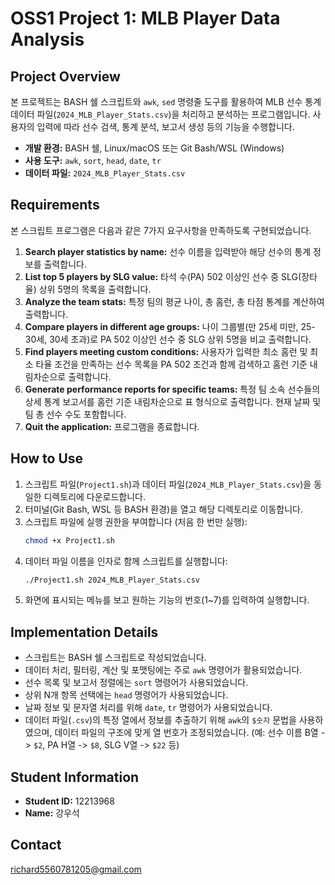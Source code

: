 # OSS1 Project 1: MLB Player Data Analysis

## Project Overview

본 프로젝트는 BASH 쉘 스크립트와 `awk`, `sed` 명령줄 도구를 활용하여 MLB 선수 통계 데이터 파일(`2024_MLB_Player_Stats.csv`)을 처리하고 분석하는 프로그램입니다. 사용자의 입력에 따라 선수 검색, 통계 분석, 보고서 생성 등의 기능을 수행합니다.

*   **개발 환경:** BASH 쉘, Linux/macOS 또는 Git Bash/WSL (Windows)
*   **사용 도구:** `awk`, `sort`, `head`, `date`, `tr`
*   **데이터 파일:** `2024_MLB_Player_Stats.csv`

## Requirements

본 스크립트 프로그램은 다음과 같은 7가지 요구사항을 만족하도록 구현되었습니다.

1.  **Search player statistics by name:** 선수 이름을 입력받아 해당 선수의 통계 정보를 출력합니다.
2.  **List top 5 players by SLG value:** 타석 수(PA) 502 이상인 선수 중 SLG(장타율) 상위 5명의 목록을 출력합니다.
3.  **Analyze the team stats:** 특정 팀의 평균 나이, 총 홈런, 총 타점 통계를 계산하여 출력합니다.
4.  **Compare players in different age groups:** 나이 그룹별(만 25세 미만, 25-30세, 30세 초과)로 PA 502 이상인 선수 중 SLG 상위 5명을 비교 출력합니다.
5.  **Find players meeting custom conditions:** 사용자가 입력한 최소 홈런 및 최소 타율 조건을 만족하는 선수 목록을 PA 502 조건과 함께 검색하고 홈런 기준 내림차순으로 출력합니다.
6.  **Generate performance reports for specific teams:** 특정 팀 소속 선수들의 상세 통계 보고서를 홈런 기준 내림차순으로 표 형식으로 출력합니다. 현재 날짜 및 팀 총 선수 수도 포함합니다.
7.  **Quit the application:** 프로그램을 종료합니다.

## How to Use

1.  스크립트 파일(`Project1.sh`)과 데이터 파일(`2024_MLB_Player_Stats.csv`)을 동일한 디렉토리에 다운로드합니다.
2.  터미널(Git Bash, WSL 등 BASH 환경)을 열고 해당 디렉토리로 이동합니다.
3.  스크립트 파일에 실행 권한을 부여합니다 (처음 한 번만 실행):
    ```bash
    chmod +x Project1.sh
    ```
4.  데이터 파일 이름을 인자로 함께 스크립트를 실행합니다:
    ```bash
    ./Project1.sh 2024_MLB_Player_Stats.csv
    ```
5.  화면에 표시되는 메뉴를 보고 원하는 기능의 번호(1~7)를 입력하여 실행합니다.

## Implementation Details

*   스크립트는 BASH 쉘 스크립트로 작성되었습니다.
*   데이터 처리, 필터링, 계산 및 포맷팅에는 주로 `awk` 명령어가 활용되었습니다.
*   선수 목록 및 보고서 정렬에는 `sort` 명령어가 사용되었습니다.
*   상위 N개 항목 선택에는 `head` 명령어가 사용되었습니다.
*   날짜 정보 및 문자열 처리를 위해 `date`, `tr` 명령어가 사용되었습니다.
*   데이터 파일(`.csv`)의 특정 열에서 정보를 추출하기 위해 `awk`의 `$숫자` 문법을 사용하였으며, 데이터 파일의 구조에 맞게 열 번호가 조정되었습니다. (예: 선수 이름 B열 -> `$2`, PA H열 -> `$8`, SLG V열 -> `$22` 등)

## Student Information

*   **Student ID:** 12213968
*   **Name:** 강우석

## Contact

richard5560781205@gmail.com
